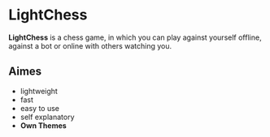 # LightChess

**LightChess** is a chess game, in which you can play against yourself offline, against a bot or online with others watching you.

## Aimes
- lightweight
- fast
- easy to use
- self explanatory
- **Own Themes**
